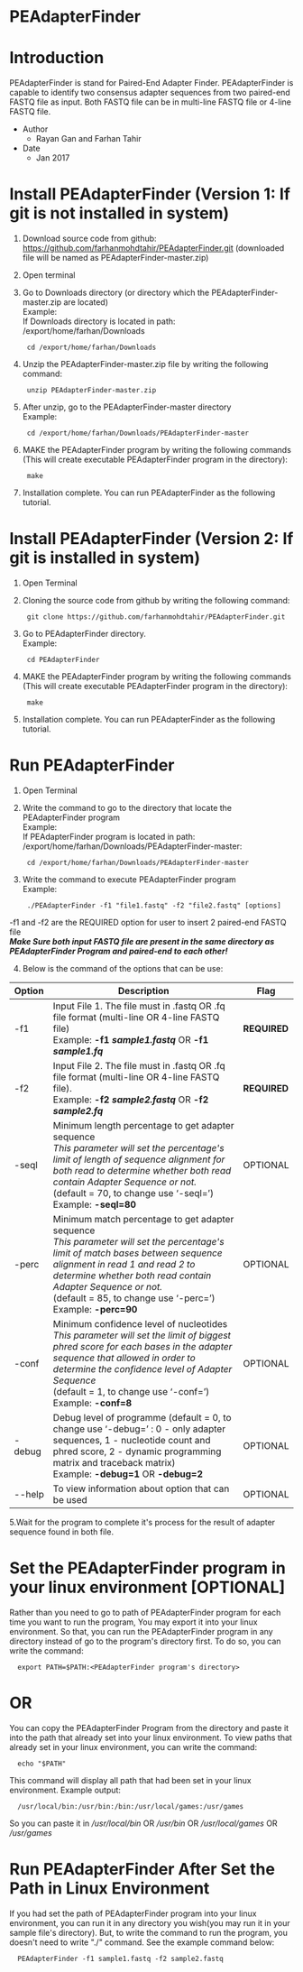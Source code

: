 # PEAdapterFinder
# Introduction  
PEAdapterFinder is stand for Paired-End Adapter Finder. PEAdapterFinder is capable to  identify two consensus adapter sequences from two paired-end FASTQ file as input. Both FASTQ file can be in multi-line FASTQ file or 4-line FASTQ file.  

- Author  
    - Rayan Gan and Farhan Tahir 
- Date  
    - Jan 2017  
    
# Install PEAdapterFinder (Version 1: If git is not installed in system)
1. Download source code from github: https://github.com/farhanmohdtahir/PEAdapterFinder.git (downloaded file will be named as PEAdapterFinder-master.zip)  
2. Open terminal  
3. Go to Downloads directory (or directory which the PEAdapterFinder-master.zip are located)  
   Example:  
    If Downloads directory is located in path: /export/home/farhan/Downloads  
    
        cd /export/home/farhan/Downloads 
            
4. Unzip the PEAdapterFinder-master.zip file by writing the following command:  

        unzip PEAdapterFinder-master.zip  

5. After unzip, go to the PEAdapterFinder-master directory  
   Example:  

        cd /export/home/farhan/Downloads/PEAdapterFinder-master  

6. MAKE the PEAdapterFinder program by writing the following commands (This will create executable PEAdapterFinder program in the directory):  
    
        make  

7. Installation complete. You can run PEAdapterFinder as the following tutorial.  

# Install PEAdapterFinder (Version 2: If git is installed in system)
1. Open Terminal  
2. Cloning the source code from github by writing the following command:  
   
        git clone https://github.com/farhanmohdtahir/PEAdapterFinder.git  

3. Go to PEAdapterFinder directory.  
   Example:

        cd PEAdapterFinder

4. MAKE the PEAdapterFinder program by writing the following commands (This will create executable PEAdapterFinder program in the directory):  
   
        make  

5. Installation complete. You can run PEAdapterFinder as the following tutorial.  

# Run PEAdapterFinder  
1. Open Terminal  
2. Write the command to go to the directory that locate the PEAdapterFinder program  
   Example:  
    If PEAdapterFinder program is located in path: /export/home/farhan/Downloads/PEAdapterFinder-master:  
    
        cd /export/home/farhan/Downloads/PEAdapterFinder-master  

3. Write the command to execute PEAdapterFinder program  
   Example:  
   
        ./PEAdapterFinder -f1 "file1.fastq" -f2 "file2.fastq" [options]  

 -f1 and -f2 are the REQUIRED option for user to insert 2 paired-end FASTQ file  
___Make Sure both input FASTQ file are present in the same directory as PEAdapterFinder Program and paired-end to each other!___  

4. Below is the command of the options that can be use:  

| Option | Description                                                                                                                                                                                                                   | Flag         |
|--------|-------------------------------------------------------------------------------------------------------------------------------------------------------------------------------------------------------------------------------|--------------|
| -f1    | Input File 1. The file must in .fastq OR .fq file format  (multi-line OR 4-line FASTQ file)<br/>  Example: __-f1 _sample1.fastq___ OR __-f1 _sample1.fq___                                                                         | __REQUIRED__ |
| -f2    | Input File 2. The file must in .fastq OR .fq file format  (multi-line OR 4-line FASTQ file).<br/>  Example: __-f2 _sample2.fastq___ OR __-f2 _sample2.fq___                                                                        | __REQUIRED__ |
| -seql  | Minimum length percentage to get adapter sequence <br/> _This parameter will set the percentage's limit of length of sequence alignment for both read to determine whether both read contain Adapter Sequence or not._<br/>  (default = 70, to change use ‘-seql=’)<br/> Example: __-seql=80__                                                                                                               | OPTIONAL     |
| -perc  | Minimum match percentage to get adapter sequence <br/>_This parameter will set the percentage's limit of match bases between sequence alignment in read 1 and read 2 to determine whether both read contain Adapter Sequence or not._<br/> (default = 85, to change use ‘-perc=’)<br/> Example: __-perc=90__                                                                                                                | OPTIONAL     |
| -conf  | Minimum confidence level of nucleotides<br/>_This parameter will set the limit of biggest phred score for each bases in the adapter sequence that allowed in order to determine the confidence level of Adapter Sequence_<br/> (default = 1, to change use ‘-conf=’)<br/> Example: __-conf=8__                                                                                                                           | OPTIONAL     |
| -debug | Debug level of programme (default = 0, to change use ‘-debug=’ : 0 - only adapter sequences, 1 - nucleotide count and phred score, 2 - dynamic programming matrix and traceback matrix)<br/> Example: __-debug=1__ OR __-debug=2__ | OPTIONAL     |
| --help | To view information about option that can be used                                                                                                                                                                             | OPTIONAL     |

5.Wait for the program to complete it's process for the result of adapter sequence found in both file. 

# Set the PEAdapterFinder program in your linux environment [OPTIONAL]
Rather than you need to go to path of PEAdapterFinder program for each time you want to run the program, You may export it into your linux environment. So that, you can run the PEAdapterFinder program in any directory instead of go to the program's directory first. To do so, you can write the command: 

      export PATH=$PATH:<PEAdapterFinder program's directory>

# OR

You can copy the PEAdapterFinder Program from the directory and paste it into the path that already set into your linux environment. To view paths that already set in your linux environment, you can write the command: 

      echo "$PATH"
      
This command will display all path that had been set in your linux environment. Example output: 

      /usr/local/bin:/usr/bin:/bin:/usr/local/games:/usr/games
      
So you can paste it in _/usr/local/bin_ OR _/usr/bin_ OR _/usr/local/games_ OR _/usr/games_

# Run PEAdapterFinder After Set the Path in Linux Environment

If you had set the path of PEAdapterFinder program into your linux environment, you can run it in any directory you wish(you may run it in your sample file's directory). But, to write the command to run the program, you doesn't need to write "./" command. See the example command below:

      PEAdapterFinder -f1 sample1.fastq -f2 sample2.fastq
      
